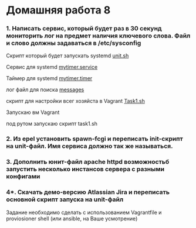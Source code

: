 # Домашняя работа 8

### 1. Написать сервис, который будет раз в 30 секунд мониторить лог на предмет наличия ключевого слова. Файл и слово должны задаваться в /etc/sysconfig

Скрипт который будет запускать systemd [unit.sh](unit.sh) 

Сервис для systemd [mytimer.service](mytimer.service)

Таймер для systemd  [mytimer.timer](mytimer.timer)

лог файл для поиска  [messages](messages)

скрипт для настройки всег хозяйста в Vagrant  [Task1.sh](task1.sh)

Запускаю вм Vagrant 

под рутом запускаю скрипт task1.sh

### 2. Из epel установить spawn-fcgi и переписать init-скрипт на unit-файл. Имя сервиса должно так же называться.

### 3. Дополнить юнит-файл apache httpd возможностьб запустить несколько инстансов сервера с разными конфигами

### 4*. Скачать демо-версию Atlassian Jira и переписать основной скрипт запуска на unit-файл
Задание необходимо сделать с использованием Vagrantfile и proviosioner shell (или ansible, на Ваше усмотрение)


 
